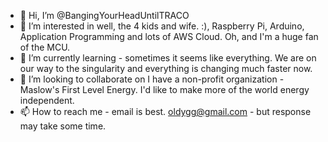 - 👋 Hi, I’m @BangingYourHeadUntilTRACO
- 👀 I’m interested in well, the 4 kids and wife. :), Raspberry Pi, Arduino, Application Programming and lots of AWS Cloud. Oh, and I'm a huge fan of the MCU.
- 🌱 I’m currently learning - sometimes it seems like everything. We are on our way to the singularity and everything is changing much faster now.
- 💞️ I’m looking to collaborate on I have a non-profit organization - Maslow's First Level Energy. I'd like to make more of the world energy independent.
- 📫 How to reach me - email is best. oldygg@gmail.com - but response may take some time.

<!---
BangingYourHeadUntilTRACO/BangingYourHeadUntilTRACO is a ✨ special ✨ repository because its `README.md` (this file) appears on your GitHub profile.
You can click the Preview link to take a look at your changes.
--->
